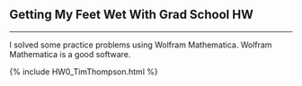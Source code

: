 ## Getting My Feet Wet With Grad School HW

---
I solved some practice problems using Wolfram Mathematica. Wolfram Mathematica is a good software.

<object data="{{ post._includes/HW0_TimThompson }}" width="1000" height="1000" type='application/pdf'/>

{% include HW0_TimThompson.html %}
